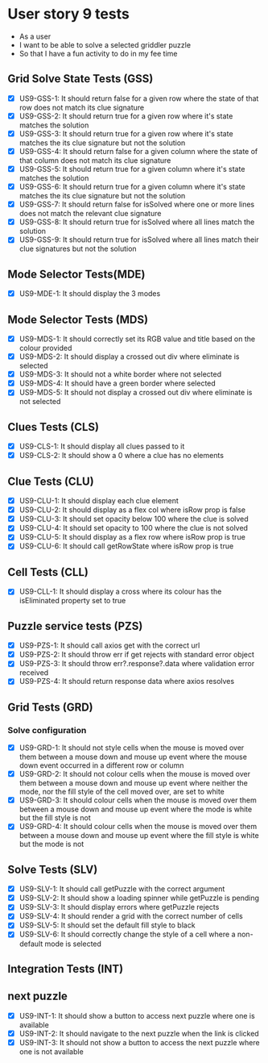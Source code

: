 # User story 9 tests

- As a user
- I want to be able to solve a selected griddler puzzle
- So that I have a fun activity to do in my fee time

## Grid Solve State Tests (GSS)

- [x] US9-GSS-1: It should return false for a given row where the state of that row does not match its clue signature
- [x] US9-GSS-2: It should return true for a given row where it's state matches the solution
- [x] US9-GSS-3: It should return true for a given row where it's state matches the its clue signature but not the solution
- [x] US9-GSS-4: It should return false for a given column where the state of that column does not match its clue signature
- [x] US9-GSS-5: It should return true for a given column where it's state matches the solution
- [x] US9-GSS-6: It should return true for a given column where it's state matches the its clue signature but not the solution
- [x] US9-GSS-7: It should return false for isSolved where one or more lines does not match the relevant clue signature
- [x] US9-GSS-8: It should return true for isSolved where all lines match the solution
- [x] US9-GSS-9: It should return true for isSolved where all lines match their clue signatures but not the solution

## Mode Selector Tests(MDE)

- [x] US9-MDE-1: It should display the 3 modes

## Mode Selector Tests (MDS)

- [x] US9-MDS-1: It should correctly set its RGB value and title based on the colour provided
- [x] US9-MDS-2: It should display a crossed out div where eliminate is selected
- [x] US9-MDS-3: It should not a white border where not selected
- [x] US9-MDS-4: It should have a green border where selected
- [x] US9-MDS-5: It should not display a crossed out div where eliminate is not selected

## Clues Tests (CLS)

- [x] US9-CLS-1: It should display all clues passed to it
- [x] US9-CLS-2: It should show a 0 where a clue has no elements

## Clue Tests (CLU)

- [x] US9-CLU-1: It should display each clue element
- [x] US9-CLU-2: It should display as a flex col where isRow prop is false
- [x] US9-CLU-3: It should set opacity below 100 where the clue is solved
- [x] US9-CLU-4: It should set opacity to 100 where the clue is not solved
- [x] US9-CLU-5: It should display as a flex row where isRow prop is true
- [x] US9-CLU-6: It should call getRowState where isRow prop is true

## Cell Tests (CLL)

- [x] US9-CLL-1: It should display a cross where its colour has the isEliminated property set to true

## Puzzle service tests (PZS)

- [x] US9-PZS-1: It should call axios get with the correct url
- [x] US9-PZS-2: It should throw err if get rejects with standard error object
- [x] US9-PZS-3: It should throw err?.response?.data where validation error received
- [x] US9-PZS-4: It should return response data where axios resolves

## Grid Tests (GRD)

### Solve configuration

- [x] US9-GRD-1: It should not style cells when the mouse is moved over them between a mouse down and mouse up event where the mouse down event occurred in a different row or column
- [x] US9-GRD-2: It should not colour cells when the mouse is moved over them between a mouse down and mouse up event where neither the mode, nor the fill style of the cell moved over, are set to white
- [x] US9-GRD-3: It should colour cells when the mouse is moved over them between a mouse down and mouse up event where the mode is white but the fill style is not
- [x] US9-GRD-4: It should colour cells when the mouse is moved over them between a mouse down and mouse up event where the fill style is white but the mode is not

## Solve Tests (SLV)

- [x] US9-SLV-1: It should call getPuzzle with the correct argument
- [x] US9-SLV-2: It should show a loading spinner while getPuzzle is pending
- [x] US9-SLV-3: It should display errors where getPuzzle rejects
- [x] US9-SLV-4: It should render a grid with the correct number of cells
- [x] US9-SLV-5: It should set the default fill style to black
- [x] US9-SLV-6: It should correctly change the style of a cell where a non-default mode is selected

## Integration Tests (INT)

## next puzzle

- [x] US9-INT-1: It should show a button to access next puzzle where one is available
- [x] US9-INT-2: It should navigate to the next puzzle when the link is clicked
- [x] US9-INT-3: It should not show a button to access the next puzzle where one is not available

